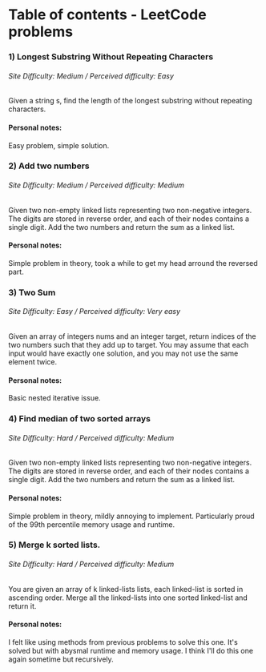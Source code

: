 # Table of contents - LeetCode problems
### 1) Longest Substring Without Repeating Characters
###### Site Difficulty: Medium / Perceived difficulty: Easy
Given a string s, find the length of the longest substring without repeating characters.
#### Personal notes:
Easy problem, simple solution.
### 2) Add two numbers
###### Site Difficulty: Medium / Perceived difficulty: Medium
Given two non-empty linked lists representing two non-negative integers. The digits are stored in reverse order, and each of their nodes contains a single digit. Add the two numbers and return the sum as a linked list.
#### Personal notes:
Simple problem in theory, took a while to get my head arround the reversed part.
### 3) Two Sum
###### Site Difficulty: Easy / Perceived difficulty: Very easy
Given an array of integers nums and an integer target, return indices of the two numbers such that they add up to target. You may assume that each input would have exactly one solution, and you may not use the same element twice.
#### Personal notes:
Basic nested iterative issue.
### 4) Find median of two sorted arrays
###### Site Difficulty: Hard / Perceived difficulty: Medium
Given two non-empty linked lists representing two non-negative integers. The digits are stored in reverse order, and each of their nodes contains a single digit. Add the two numbers and return the sum as a linked list.
#### Personal notes:
Simple problem in theory, mildly annoying to implement. Particularly proud of the 99th percentile memory usage and runtime.
### 5) Merge k sorted lists.
###### Site Difficulty: Hard / Perceived difficulty: Medium
You are given an array of k linked-lists lists, each linked-list is sorted in ascending order.
Merge all the linked-lists into one sorted linked-list and return it.
#### Personal notes:
I felt like using methods from previous problems to solve this one. It's solved but with abysmal runtime and memory usage.
I think I'll do this one again sometime but recursively.